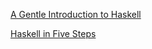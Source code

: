 [A Gentle Introduction to Haskell][agith]

[Haskell in Five Steps][hi5s]

[agith]: https://www.haskell.org/tutorial/
[hi5s]: https://wiki.haskell.org/Haskell_in_5_steps